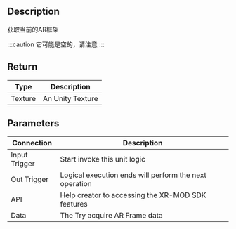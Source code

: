## Description

获取当前的AR框架

:::caution
它可能是空的，请注意
:::

## Return

| Type    | Description      |
| ------- | ---------------- |
| Texture | An Unity Texture |

## Parameters

| Connection    | Description                                            |
| ------------- | ------------------------------------------------------ |
| Input Trigger | Start invoke this unit logic                           |
| Out Trigger   | Logical execution ends will perform the next operation |
| API           | Help creator to accessing the XR-MOD SDK features      |
| Data          | The Try acquire AR Frame data                          |
